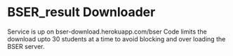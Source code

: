 # BSER_result Downloader
Service is up on bser-download.herokuapp.com/bser
Code limits the download upto 30 students at a time to avoid blocking and over loading the BSER server.

